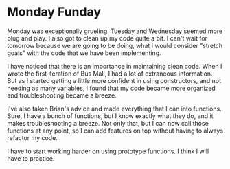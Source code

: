 # Monday Funday

Monday was exceptionally grueling. Tuesday and Wednesday seemed more plug and play. I also got to clean up my code quite a bit. I can't wait for tomorrow because we are going to be doing, what I would consider "stretch goals" with the code that we have been implementing.

I have noticed that there is an importance in maintaining clean code. When I wrote the first iteration of Bus Mall, I had a lot of extraneous information. But as I started getting a little more confident in using constructors, and not needing as many variables, I found that my code became more organized and troubleshooting became a breeze.

I've also taken Brian's advice and made everything that I can into functions. Sure, I have a bunch of functions, but I know exactly what they do, and it makes troubleshooting a breeze. Not only that, but I can now call those functions at any point, so I can add features on top without having to always refactor my code.

I have to start working harder on using prototype functions. I think I will have to practice.
